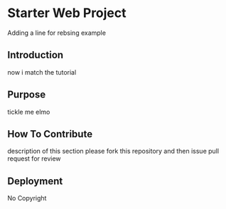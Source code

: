 # Starter Web Project
Adding a line for rebsing example
## Introduction
now i match the tutorial
## Purpose
tickle me elmo
## How To Contribute
 description of this section
 please fork this repository and then issue pull request for review
## Deployment
No Copyright
